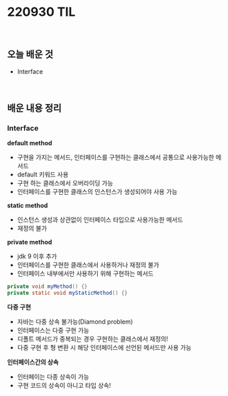 # 220930 TIL
<br/>

## 오늘 배운 것
- Interface
<br/>

## 배운 내용 정리

### Interface

**default method**
- 구현을 가지는 메서드, 인터페이스를 구현하는 클래스에서 공통으로 사용가능한 메서드
- default 키워드 사용
- 구현 하는 클래스에서 오버라이딩 가능
- 인터페이스를 구현한 클래스의 인스턴스가 생성되어야 사용 가능

**static method**
- 인스턴스 생성과 상관없이 인터페이스 타입으로 사용가능한 메서드
- 재정의 불가

**private method**
- jdk 9 이후 추가
- 인터페이스를 구현한 클래스에서 사용하거나 재정의 불가
- 인터페이스 내부에서만 사용하기 위해 구현하는 메서드
```java
private void myMethod() {}
private static void myStaticMethod() {}
```

**다중 구현**
- 자바는 다중 상속 불가능(Diamond problem)
- 인터페이스는 다중 구현 가능
- 디폴트 메서드가 중복되는 경우 구현하는 클래스에서 재정의!
- 다중 구현 후 형 변환 시 해당 인터페이스에 선언된 메서드만 사용 가능

**인터페이스간의 상속**
- 인터페이는 다종 상속이 가능
- 구현 코드의 상속이 아니고 타입 상속!


